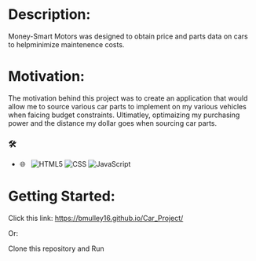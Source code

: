 
<h1>Description:</h1>

Money-Smart Motors was designed to obtain price and parts data on cars to helpminimize maintenence costs. 

<h1>Motivation:</h1>

The motivation behind this project was to create an application that would allow me to source various car parts to implement on my various vehicles when faicing budget constraints. Ultimatley, optimaizing my purchasing power and the distance my dollar goes when sourcing car parts.

<h3> 🛠 &nbsp;</h3>

- 🌐 &nbsp;
  ![HTML5](https://img.shields.io/badge/-HTML5-333333?style=flat&logo=HTML5)
  ![CSS](https://img.shields.io/badge/-CSS-333333?style=flat&logo=CSS3&logoColor=1572B6)
  ![JavaScript](https://img.shields.io/badge/-JavaScript-333333?style=flat&logo=javascript)


<h1>Getting Started:</h1>

Click this link: https://bmulley16.github.io/Car_Project/

Or:

Clone this repository and Run










